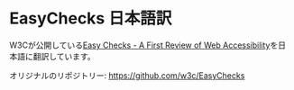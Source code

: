 # EasyChecks 日本語訳
W3Cが公開している[Easy Checks - A First Review of Web Accessibility](https://www.w3.org/WAI/eval/preliminary)を日本語に翻訳しています。

オリジナルのリポジトリー: https://github.com/w3c/EasyChecks


